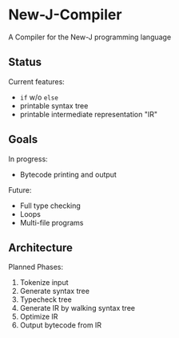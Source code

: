 # New-J-Compiler
A Compiler for the New-J programming language

## Status

Current features:
- `if` w/o `else`
- printable syntax tree
- printable intermediate representation "IR"

## Goals

In progress:
- Bytecode printing and output

Future:
- Full type checking
- Loops
- Multi-file programs

## Architecture

Planned Phases:
1. Tokenize input
2. Generate syntax tree
3. Typecheck tree
4. Generate IR by walking syntax tree
5. Optimize IR
6. Output bytecode from IR
